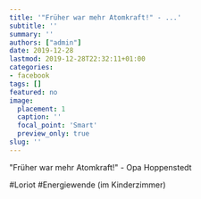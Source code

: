```yaml
---
title: '"Früher war mehr Atomkraft!" - ...'
subtitle: ''
summary: ''
authors: ["admin"]
date: 2019-12-28
lastmod: 2019-12-28T22:32:11+01:00
categories:
- facebook
tags: []
featured: no
image:
  placement: 1
  caption: ''
  focal_point: 'Smart'
  preview_only: true
slug: ''
---
```

"Früher war mehr Atomkraft!" - Opa Hoppenstedt

#Loriot #Energiewende (im Kinderzimmer)

